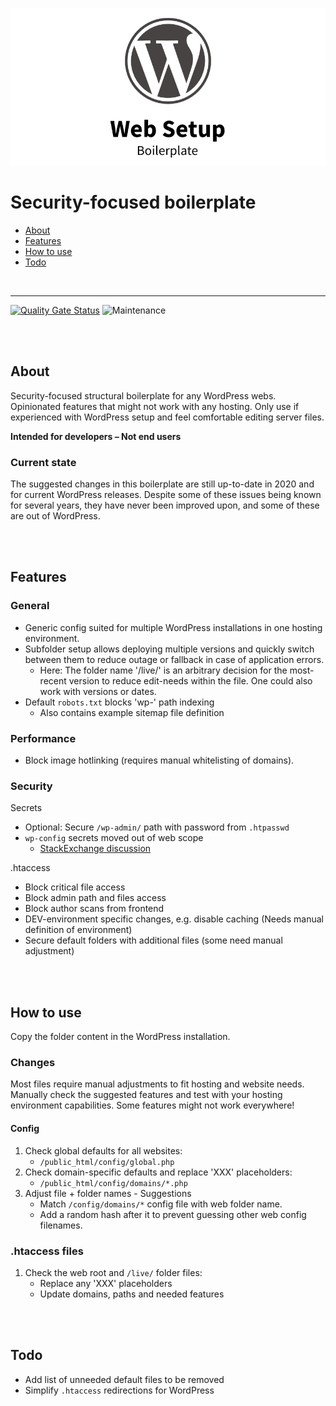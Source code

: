 ![WordPress Web Setup Boilerplate](teaser.png)

# Security-focused boilerplate

- [About](#about)
- [Features](#features)
- [How to use](#how-to-use)
- [Todo](#todo)

<br>

---

[![Quality Gate Status](https://sonarcloud.io/api/project_badges/measure?project=Codeconut-Ltd_WordPress-Web-Setup-Boilerplate&metric=alert_status)](https://sonarcloud.io/dashboard?id=Codeconut-Ltd_WordPress-Web-Setup-Boilerplate)
![Maintenance](https://img.shields.io/static/v1?label=maintained&message=unregular&color=inactive)

<br><br>

## About

Security-focused structural boilerplate for any WordPress webs. Opinionated features that might not work with any hosting. Only use if experienced with WordPress setup and feel comfortable editing server files.

**Intended for developers – Not end users**

### Current state

The suggested changes in this boilerplate are still up-to-date in 2020 and for current WordPress releases.
Despite some of these issues being known for several years, they have never been improved upon, and some of these are out of WordPress.

<br><br>

## Features

### General

- Generic config suited for multiple WordPress installations in one hosting environment.
- Subfolder setup allows deploying multiple versions and quickly switch between them to reduce outage or fallback in case of application errors.
  - Here: The folder name '/live/' is an arbitrary decision for the most-recent version to reduce edit-needs within the file. One could also work with versions or dates.
- Default `robots.txt` blocks 'wp-' path indexing
  - Also contains example sitemap file definition

### Performance

- Block image hotlinking (requires manual whitelisting of domains).

### Security

Secrets

- Optional: Secure `/wp-admin/` path with password from `.htpasswd`
- `wp-config` secrets moved out of web scope
  - [StackExchange discussion](https://wordpress.stackexchange.com/questions/58391/is-moving-wp-config-outside-the-web-root-really-beneficial)

.htaccess

- Block critical file access
- Block admin path and files access
- Block author scans from frontend
- DEV-environment specific changes, e.g. disable caching (Needs manual definition of environment)
- Secure default folders with additional files (some need manual adjustment)

<br><br>

## How to use

Copy the folder content in the WordPress installation.

### Changes

Most files require manual adjustments to fit hosting and website needs. Manually check the suggested features and test with your hosting environment capabilities. Some features might not work everywhere!

#### Config

1. Check global defaults for all websites:
   - `/public_html/config/global.php`
2. Check domain-specific defaults and replace 'XXX' placeholders:
   - `/public_html/config/domains/*.php`
3. Adjust file + folder names - Suggestions
   - Match `/config/domains/*` config file with web folder name.
   - Add a random hash after it to prevent guessing other web config filenames.

### .htaccess files

1. Check the web root and `/live/` folder files:
   - Replace any 'XXX' placeholders
   - Update domains, paths and needed features

<br><br>

## Todo

- Add list of unneeded default files to be removed
- Simplify `.htaccess` redirections for WordPress
